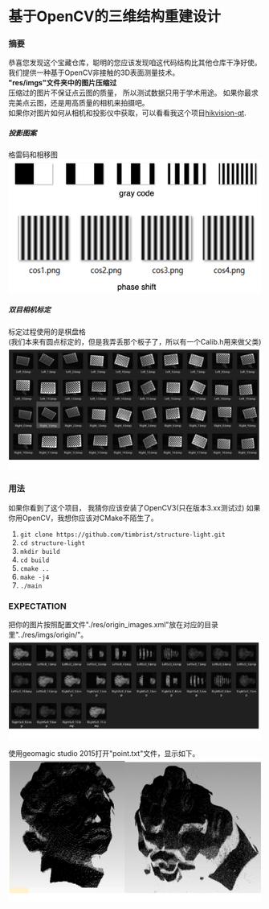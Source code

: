 # 基于OpenCV的三维结构重建设计
  
### 摘要   
恭喜您发现这个宝藏仓库，聪明的您应该发现咱这代码结构比其他仓库干净好使。  
我们提供一种基于OpenCV非接触的3D表面测量技术。  
<b>"res/imgs"文件夹中的图片压缩过</b>   
压缩过的图片不保证点云图的质量， 所以测试数据只用于学术用途。 如果你最求完美点云图，还是用高质量的相机来拍摄吧。  
如果你对图片如何从相机和投影仪中获取，可以看看我这个项目[hikvision-qt](https://github.com/timbrist/hikvision-qt).   


##### 投影图案
格雷码和相移图
![Project](https://github.com/timbrist/structure-light/blob/main/imgs/ProjectImg.png)

##### 双目相机标定
标定过程使用的是棋盘格  
(我们本来有圆点标定的，但是我弄丢那个板子了，所以有一个Calib.h用来做父类)  
![ChessBoard](https://github.com/timbrist/structure-light/blob/main/imgs/ChessBoard.png)

### 用法
如果你看到了这个项目， 我猜你应该安装了OpenCV3(只在版本3.xx测试过)
如果你用OpenCV，我想你应该对CMake不陌生了。
1. `git clone https://github.com/timbrist/structure-light.git`
2. `cd structure-light`
3. `mkdir build`
4. `cd build`
5. `cmake ..`
6. `make -j4`
7. `./main`

### EXPECTATION  
把你的图片按照配置文件"./res/origin_images.xml"放在对应的目录里"../res/imgs/origin/"。
![INPUT](https://github.com/timbrist/structure-light/blob/main/imgs/Input.png)
  
使用geomagic studio 2015打开"point.txt"文件，显示如下。
![OUTPUT](https://github.com/timbrist/structure-light/blob/main/imgs/Result3D.png)


